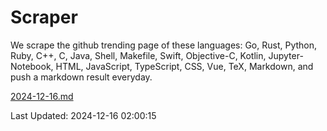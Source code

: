 # Scraper

We scrape the github trending page of these languages: Go, Rust, Python, Ruby, C++, C, Java, Shell, Makefile, Swift, Objective-C, Kotlin, Jupyter-Notebook, HTML, JavaScript, TypeScript, CSS, Vue, TeX, Markdown, and push a markdown result everyday.

[2024-12-16.md](https://github.com/cumthxy/github-trending-backup/blob/master/2024-12-16.md)

Last Updated: 2024-12-16 02:00:15